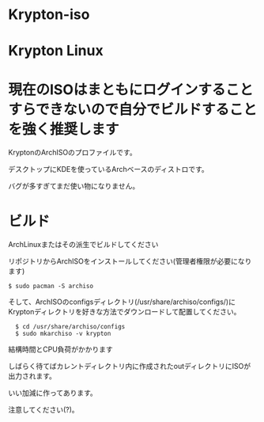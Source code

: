 # Krypton-iso

# Krypton Linux

# 現在のISOはまともにログインすることすらできないので自分でビルドすることを強く推奨します

KryptonのArchISOのプロファイルです。

デスクトップにKDEを使っているArchベースのディストロです。

バグが多すぎてまだ使い物になりません。

# ビルド

ArchLinuxまたはその派生でビルドしてください

リポジトリからArchISOをインストールしてください(管理者権限が必要になります)

`$ sudo pacman -S archiso`

そして、ArchISOのconfigsディレクトリ(/usr/share/archiso/configs/)にKryptonディレクトリを好きな方法でダウンロードして配置してください。

```
  $ cd /usr/share/archiso/configs
  $ sudo mkarchiso -v krypton
```

結構時間とCPU負荷がかかります

しばらく待てばカレントディレクトリ内に作成されたoutディレクトリにISOが出力されます。

いい加減に作ってあります。

注意してください(?)。
